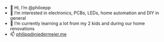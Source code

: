 - 👋 Hi, I’m @philoepp
- 👀 I’m interested in electronics, PCBs, LEDs, home automation and DIY in general
- 🌱 I’m currently learning a lot from my 2 kids and during our home renovations
- 📫 philipp@niedermeier.me
